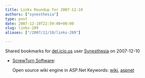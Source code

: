```yaml
---
title: Links Roundup for 2007-12-10
authors: ["synesthesia"]
type: post
date: 2007-12-10T22:59:00+00:00
slug: links-289 
aliases: ["/2007/12/10/links-289"]

---
```

Shared bookmarks for [del.icio.us][1] user  [Synesthesia][2] on 2007-12-10

  * [ScrewTurn Software][3]:
  
    Open source wiki engine in ASP.Net Keywords: [wiki][4], [aspnet][5]

 [1]: https://del.icio.us/
 [2]: https://del.icio.us/synesthesia
 [3]: https://www.screwturn.eu/Default.aspx "https://www.screwturn.eu/Default.aspx"
 [4]: https://del.icio.us/synesthesia/wiki
 [5]: https://del.icio.us/synesthesia/aspnet
